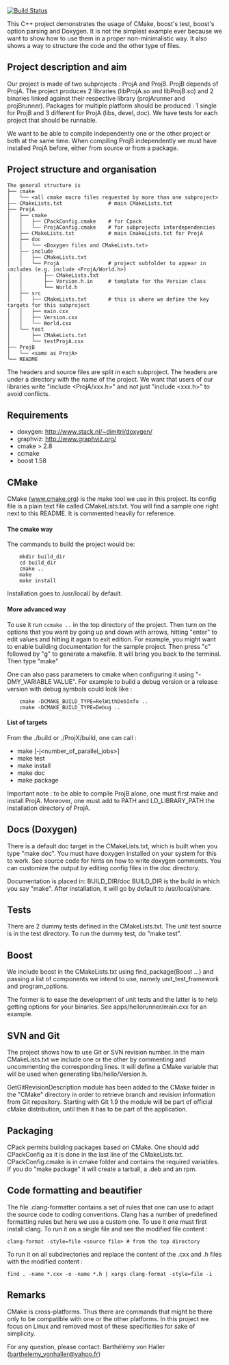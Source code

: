 [![Build Status](https://travis-ci.org/Barthelemy/CppProjectTemplate.svg?branch=master)](https://travis-ci.org/Barthelemy/CppProjectTemplate)

This C++ project demonstrates the usage of CMake, boost's test, boost's option parsing and
Doxygen. It is not the simplest example ever because we want to show how to use them
in a proper non-minimalistic way. It also shows a way to structure the code and the other
type of files.

## Project description and aim

Our project is made of two subprojects : ProjA and ProjB. ProjB depends of ProjA.
The project produces 2 libraries (libProjA.so and libProjB.so) and 2 binaries linked against their
respective library (projArunner and projBrunner).
Packages for multiple platform should be produced : 1 single for ProjB and 3 different for ProjA
(libs, devel, doc).
We have tests for each project that should be runnable.

We want to be able to compile independently one or the other project or both at the same time.
When compiling ProjB independently we must have installed ProjA before, either from source or
from a package.

## Project structure and organisation

    The general structure is
    ├── cmake
    │   └── <all cmake macro files requested by more than one subproject>
    ├── CMakeLists.txt               # main CMakeLists.txt
    ├── ProjA
    │   ├── cmake
    │   │   ├── CPackConfig.cmake    # for Cpack
    │   │   └── ProjAConfig.cmake    # for subprojects interdependencies
    │   ├── CMakeLists.txt           # main CmakeLists.txt for ProjA
    │   ├── doc
    │   │   └── <Doxygen files and CMakeLists.txt>
    │   ├── include
    │   │   ├── CMakeLists.txt
    │   │   └── ProjA                # project subfolder to appear in includes (e.g. include <ProjA/World.h>)
    │   │       ├── CMakeLists.txt
    │   │       ├── Version.h.in     # template for the Version class
    │   │       └── World.h
    │   ├── src
    │   │   ├── CMakeLists.txt       # this is where we define the key targets for this subproject
    │   │   ├── main.cxx
    │   │   ├── Version.cxx
    │   │   └── World.cxx
    │   └── test
    │       ├── CMakeLists.txt
    │       └── testProjA.cxx
    ├── ProjB
    │   └── <same as ProjA>
    └── README

The headers and source files are split in each subproject. The headers are under a directory with
the name of the project. We want that users of our libraries write "include <ProjA/xxx.h>" and not
just "include <xxx.h>" to avoid conflicts.

## Requirements

* doxygen: http://www.stack.nl/~dimitri/doxygen/
* graphviz: http://www.graphviz.org/
* cmake > 2.8
* ccmake
* boost 1.58

## CMake

CMake (www.cmake.org) is the make tool we use in this project. 
Its config file is a plain text file called CMakeLists.txt. 
You will find a sample one right next to this README. It is commented heavily for reference.

#### The cmake way 
    
The commands to build the project would be:
``` 
    mkdir build_dir
    cd build_dir
    cmake .. 
    make 
    make install
```
Installation goes to /usr/local/ by default.
  
#### More advanced way 

To use it run `ccmake ..` in the top
directory of the project. Then turn on the options that you want by
going up and down with arrows, hitting "enter" to edit values and hitting
it again to exit edition. 
For example, you might want to enable building documentation for the
sample project. Then press "c" followed by "g" to generate a
makefile. It will bring you back to the terminal. Then type "make"
    
One can also pass parameters to cmake when configuring it using "-DMY_VARIABLE VALUE".
For example to build a debug version or a release version with debug symbols could look like : 
```
    cmake -DCMAKE_BUILD_TYPE=RelWithDebInfo ..
    cmake -DCMAKE_BUILD_TYPE=Debug ..
```

#### List of targets 

From the ./build or ./ProjX/build, one can call :
* make [-j<number_of_parallel_jobs>]
* make test
* make install
* make doc
* make package

Important note : to be able to compile ProjB alone, one must first make and install ProjA. 
Moreover, one must add to PATH and LD_LIBRARY_PATH the installation directory of ProjA.

## Docs (Doxygen)

There is a default doc target in the CMakeLists.txt, which is built
when you type "make doc". You must have doxygen
installed on your system for this to work. See source code
for hints on how to write doxygen comments.
You can customize the output by editing config files in the doc directory.

Documentation is placed in: BUILD_DIR/doc BUILD_DIR is the build in which you say "make".
After installation, it will go by default to /usr/local/share.

## Tests

There are 2 dummy tests defined in the CMakeLists.txt. The unit test
source is in the test directory.  To run the dummy test, do "make
test".

## Boost

We include boost in the CMakeLists.txt using find_package(Boost ...) and 
passing a list of components we intend to use, namely unit_test_framework 
and program_options. 
    
The former is to ease the development of unit tests and the latter is 
to help getting options for your binaries. See apps/hellorunner/main.cxx 
for an example. 
    
## SVN and Git

The project shows how to use Git or SVN revision number. In the main 
CMakeLists.txt we include one or the other by commenting and uncommenting
the corresponding lines. It will define a CMake variable
that will be used when generating libs/hello/Version.h.

GetGitRevisionDescription module has been added to the CMake folder in the 
"CMake" directory in order to retrieve branch and revision information
from Git repository. Starting with Git 1.9 the module will be part of 
official cMake distribution, until then it has to be part of the 
application.
    
## Packaging

CPack permits building packages based on CMake. One should add CPackConfig
as it is done in the last line of the CMakeLists.txt. CPackConfig.cmake 
is in cmake folder and contains the required variables.
If you do "make package" it will create a tarball, a .deb and an rpm. 

## Code formatting and beautifier

The file .clang-formatter contains a set of rules that one can use to adapt
the source code to coding conventions. Clang has a number of predefined
formatting rules but here we use a custom one. To use it one must first 
install clang. 
To run it on a single file and see the modified file content : 
    
    clang-format -style=file <source file> # from the top directory

To run it on all subdirectories and replace the content of the .cxx and .h
files with the modified content : 

    find . -name *.cxx -o -name *.h | xargs clang-format -style=file -i
    

## Remarks

CMake is cross-platforms. Thus there are commands that might be there 
only to be compatible with one or the other platforms. In this project
we focus on Linux and removed most of these specificities for sake 
of simplicity.
    

For any question, please contact:
Barthélémy von Haller (barthelemy_vonhaller@yahoo.fr)
